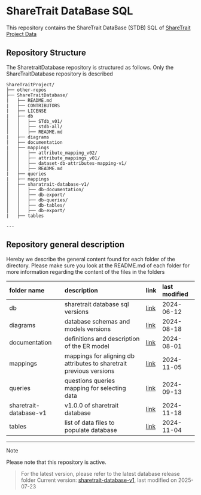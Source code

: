 # ShareTrait DataBase SQL

This repository contains the ShareTrait DataBase (STDB) SQL of [ShareTrait Project Data](https://github.com/ShareTraitProject) 

## Repository Structure

The SharetraitDatabase repository is structured as follows. Only the ShareTraitDatabase repository is described

```
ShareTraitProject/
├── other-repos
├── ShareTraitDatabase/
|   ├── README.md
|   ├── CONTRIBUTORS
|   ├── LICENSE
|   ├── db
│   │   ├── STdb_v01/
│   │   ├── stdb-all/
│   │   ├── README.md
|   ├── diagrams
|   ├── documentation
|   ├── mappings
│   │   ├── attribute_mapping_v02/
│   │   ├── attribute_mappings_v01/
│   │   ├── dataset-db-attributes-mapping-v1/
│   │   ├── README.md
|   ├── queries
|   ├── mappings
│   ├── sharatrait-database-v1/
│   │   ├── db-documentation/
│   │   ├── db-export/
│   │   ├── db-queries/
│   │   ├── db-tables/
│   │   ├── db-export/
|   ├── tables

---
```

## Repository general description

Hereby we describe the general content found for each folder of the directory. Please make sure you look at the README.md of each folder for more information regarding the content of the files in the folders

| folder name | description | link | last modified |
| :--- | :--- | :--- | :--- | 
| db | sharetrait database sql versions  | [link](https://github.com/ShareTraitProject/ShareTraitDatabase/tree/main/db) | 2024-06-12 |
| diagrams | database schemas and models versions  | [link](https://github.com/ShareTraitProject/ShareTraitDatabase/tree/main/diagrams) | 2024-08-18 |
| documentation | definitions and description of the ER model | [link](https://github.com/ShareTraitProject/ShareTraitDatabase/tree/main/documentation) | 2024-08-01 |
| mappings | mappings for aligning db attributes to sharetrait previous versions | [link](https://github.com/ShareTraitProject/ShareTraitDatabase/tree/main/mappings)| 2024-11-05 |
| queries | questions queries mapping for selecting data | [link](https://github.com/ShareTraitProject/ShareTraitDatabase/tree/main/queries) | 2024-09-13 |
| sharetrait-database-v1 | v1.0.0 of sharetrait database | [link](https://github.com/ShareTraitProject/ShareTraitDatabase/tree/main/sharetrait-database-v1) | 2024-11-18 |
| tables | list of data files to populate database | [link](https://github.com/ShareTraitProject/ShareTraitDatabase/tree/main/tables) | 2024-11-04 |



---
> [!NOTE] 
Please note that this repository is active.
> For the latest version, please refer to the latest database release folder 
Current version: [sharetrait-database-v1](https://github.com/ShareTraitProject/ShareTraitDatabase/tree/main/sharetrait-database-v1), last modified on 2025-07-23
